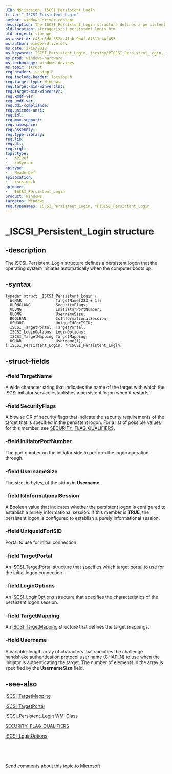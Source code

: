```yaml
---
UID: NS:iscsiop._ISCSI_Persistent_Login
title: "_ISCSI_Persistent_Login"
author: windows-driver-content
description: The ISCSI_Persistent_Login structure defines a persistent logon that the operating system initiates automatically when the computer boots up.
old-location: storage\iscsi_persistent_login.htm
old-project: storage
ms.assetid: c43ee3dd-552a-41ab-9b4f-01611e44f453
ms.author: windowsdriverdev
ms.date: 2/16/2018
ms.keywords: ISCSI_Persistent_Login, iscsiop/PISCSI_Persistent_Login, iscsiop/ISCSI_Persistent_Login, PISCSI_Persistent_Login, structs-iSCSI_86b54cb5-df75-47c0-8dc4-337a5f46bea0.xml, _ISCSI_Persistent_Login, *PISCSI_Persistent_Login, storage.iscsi_persistent_login, ISCSI_Persistent_Login structure [Storage Devices], PISCSI_Persistent_Login structure pointer [Storage Devices]
ms.prod: windows-hardware
ms.technology: windows-devices
ms.topic: struct
req.header: iscsiop.h
req.include-header: Iscsiop.h
req.target-type: Windows
req.target-min-winverclnt: 
req.target-min-winversvr: 
req.kmdf-ver: 
req.umdf-ver: 
req.ddi-compliance: 
req.unicode-ansi: 
req.idl: 
req.max-support: 
req.namespace: 
req.assembly: 
req.type-library: 
req.lib: 
req.dll: 
req.irql: 
topictype:
-	APIRef
-	kbSyntax
apitype:
-	HeaderDef
apilocation:
-	iscsiop.h
apiname:
-	ISCSI_Persistent_Login
product: Windows
targetos: Windows
req.typenames: ISCSI_Persistent_Login, *PISCSI_Persistent_Login
---
```


# _ISCSI_Persistent_Login structure


## -description


The ISCSI_Persistent_Login structure defines a persistent logon that the operating system initiates automatically when the computer boots up.


## -syntax


````
typedef struct _ISCSI_Persistent_Login {
  WCHAR               TargetName[223 + 1];
  ULONGLONG           SecurityFlags;
  ULONG               InitiatorPortNumber;
  ULONG               UsernameSize;
  BOOLEAN             IsInformationalSession;
  USHORT              UniqueIdForISID;
  ISCSI_TargetPortal  TargetPortal;
  ISCSI_LoginOptions  LoginOptions;
  ISCSI_TargetMapping TargetMapping;
  UCHAR               Username[1];
} ISCSI_Persistent_Login, *PISCSI_Persistent_Login;
````


## -struct-fields




### -field TargetName

A wide character string that indicates the name of the target with which the iSCSI initiator service establishes a persistent logon when it restarts.


### -field SecurityFlags

A bitwise OR of security flags that indicate the security requirements of the target that is specified in the persistent logon. For a list of possible values for this member, see <a href="https://msdn.microsoft.com/library/windows/hardware/ff565399">SECURITY_FLAG_QUALIFIERS</a>.


### -field InitiatorPortNumber

The port number on the initiator side to perform the logon operation through. 


### -field UsernameSize

The size, in bytes, of the string in <b>Username</b>.


### -field IsInformationalSession

A Boolean value that indicates whether the persistent logon is configured to establish a purely informational session. If this member is <b>TRUE</b>, the persistent logon is configured to establish a purely informational session.


### -field UniqueIdForISID

Portal to use for initial connection


### -field TargetPortal

An <a href="..\iscsidef\ns-iscsidef-_iscsi_targetportal.md">ISCSI_TargetPortal</a> structure that specifies which target portal to use for the initial logon connection.


### -field LoginOptions

An <a href="..\iscsidef\ns-iscsidef-_iscsi_loginoptions.md">ISCSI_LoginOptions</a> structure that specifies the characteristics of the persistent logon session. 


### -field TargetMapping

An <a href="..\iscsidef\ns-iscsidef-_iscsi_targetmapping.md">ISCSI_TargetMapping</a> structure that defines the target mappings. 


### -field Username

A variable-length array of characters that specifies the challenge handshake authentication protocol user name (CHAP_N) to use when the initiator is authenticating the target. The number of elements in the array is specified by the <b>UsernameSize</b> field.


## -see-also

<a href="..\iscsidef\ns-iscsidef-_iscsi_targetmapping.md">ISCSI_TargetMapping</a>



<a href="..\iscsidef\ns-iscsidef-_iscsi_targetportal.md">ISCSI_TargetPortal</a>



<a href="https://msdn.microsoft.com/library/windows/hardware/ff561556">ISCSI_Persistent_Login WMI Class</a>



<a href="https://msdn.microsoft.com/library/windows/hardware/ff565399">SECURITY_FLAG_QUALIFIERS</a>



<a href="..\iscsidef\ns-iscsidef-_iscsi_loginoptions.md">ISCSI_LoginOptions</a>



 

 

<a href="mailto:wsddocfb@microsoft.com?subject=Documentation%20feedback [storage\storage]:%20ISCSI_Persistent_Login structure%20 RELEASE:%20(2/16/2018)&amp;body=%0A%0APRIVACY STATEMENT%0A%0AWe use your feedback to improve the documentation. We don't use your email address for any other purpose, and we'll remove your email address from our system after the issue that you're reporting is fixed. While we're working to fix this issue, we might send you an email message to ask for more info. Later, we might also send you an email message to let you know that we've addressed your feedback.%0A%0AFor more info about Microsoft's privacy policy, see http://privacy.microsoft.com/en-us/default.aspx." title="Send comments about this topic to Microsoft">Send comments about this topic to Microsoft</a>

